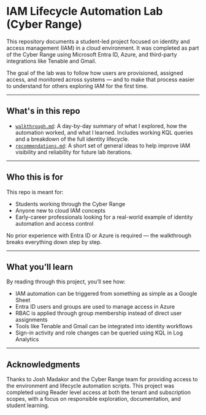 # IAM Lifecycle Automation Lab (Cyber Range)

This repository documents a student-led project focused on identity and access management (IAM) in a cloud environment. It was completed as part of the Cyber Range using Microsoft Entra ID, Azure, and third-party integrations like Tenable and Gmail.

The goal of the lab was to follow how users are provisioned, assigned access, and monitored across systems — and to make that process easier to understand for others exploring IAM for the first time.

---

## What's in this repo

- [`walkthrough.md`](./walkthrough.md): A day-by-day summary of what I explored, how the automation worked, and what I learned. Includes working KQL queries and a breakdown of the full identity lifecycle.
- [`recommendations.md`](./recommendations.md): A short set of general ideas to help improve IAM visibility and reliability for future lab iterations.

---

## Who this is for

This repo is meant for:
- Students working through the Cyber Range
- Anyone new to cloud IAM concepts
- Early-career professionals looking for a real-world example of identity automation and access control

No prior experience with Entra ID or Azure is required — the walkthrough breaks everything down step by step.

---

## What you’ll learn

By reading through this project, you’ll see how:
- IAM automation can be triggered from something as simple as a Google Sheet
- Entra ID users and groups are used to manage access in Azure
- RBAC is applied through group membership instead of direct user assignments
- Tools like Tenable and Gmail can be integrated into identity workflows
- Sign-in activity and role changes can be queried using KQL in Log Analytics

---

## Acknowledgments

Thanks to Josh Madakor and the Cyber Range team for providing access to the environment and lifecycle automation scripts. This project was completed using Reader level access at both the tenant and subscription scopes, with a focus on responsible exploration, documentation, and student learning.
